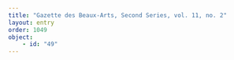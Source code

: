 ```yaml
---
title: "Gazette des Beaux-Arts, Second Series, vol. 11, no. 2"
layout: entry
order: 1049
object:
    - id: "49"
---
```

